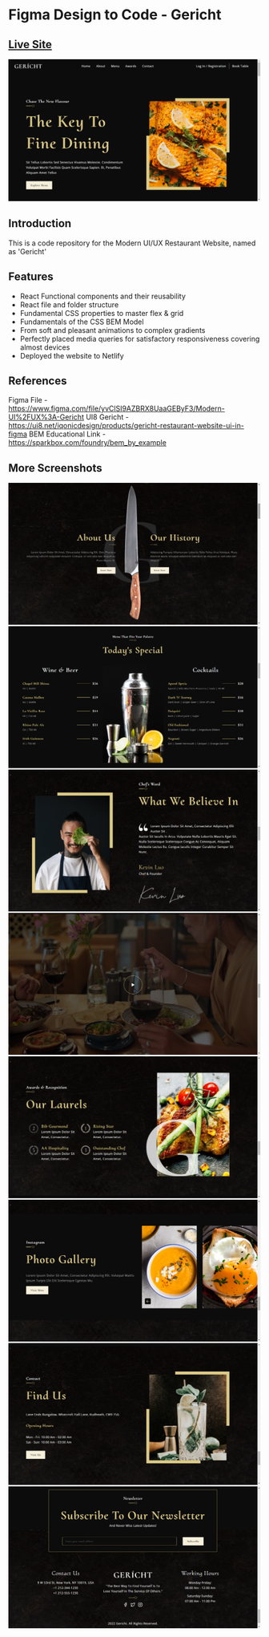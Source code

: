 # Figma Design to Code - Gericht 
## [Live Site](https://gericht-restaurant-prakshh.netlify.app/)

![gericht1](public/screenshots/1.png)

## Introduction
This is a code repository for the Modern UI/UX Restaurant Website, named as 'Gericht'

## Features
- React Functional components and their reusability
- React file and folder structure
- Fundamental CSS properties to master flex & grid
- Fundamentals of the CSS BEM Model
- From soft and pleasant animations to complex gradients
- Perfectly placed media queries for satisfactory responsiveness covering almost devices
- Deployed the website to Netlify

## References

Figma File - https://www.figma.com/file/yvClSI9AZBRX8UaaGEByF3/Modern-UI%2FUX%3A-Gericht
UI8 Gericht - https://ui8.net/iqonicdesign/products/gericht-restaurant-website-ui-in-figma 
BEM Educational Link - https://sparkbox.com/foundry/bem_by_example

## More Screenshots

![gericht2](public/screenshots/2.png)
![gericht3](public/screenshots/3.png)
![gericht4](public/screenshots/4.png)
![gericht5](public/screenshots/5.png)
![gericht6](public/screenshots/6.png)
![gericht7](public/screenshots/7.png)
![gericht8](public/screenshots/8.png)
![gericht9](public/screenshots/9.png)